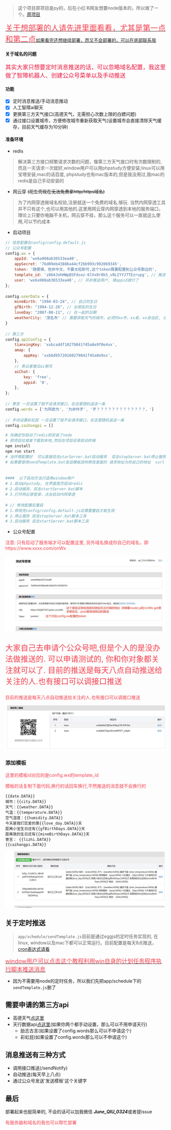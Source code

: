 
> 这个项目原项目是py的，后在小红书网友想要node版本的，所以做了一个。[原项目](https://github.com/erwanjun/weixin_tuisong)

[<font size="5" color="#f34250">关于想部署的人请先进里面看看，尤其是第一点和第二点</font>如果看完还想继续部署，而又不会部署的，可以在底部联系我](./Q%26A.md)

#### 关于域名的问题

<font color="#ed1941" size="4px">其实大家只想要定时消息推送的话，可以忽略域名配置，我这里做了智障机器人、创建公众号菜单以及手动推送</font>

#### 功能
- [x] 定时消息推送/手动消息推动
- [x] 人工智障ai聊天
- [x] 更换第三方天气接口(高德天气，无需担心次数上限的白嫖问题)
- [x] 通过接口设置城市，方便修改城市重新获取天气(设置城市会直接清除天气缓存，目前天气缓存为10分钟)

#### 准备环境
+ redis
> 解决第三方接口频繁请求次数的问题，像第三方天气接口时有次数限制的, 而且一天请求一次就好,window用户可以用phpstudy方便安装;linux可以用宝塔安装;mac的话百度, phpstudy也有mac版本的,但是我没用过,我mac的redis是自己手动安装的
+ 网云穿 ~~(花生壳现在无法免费拿http/https域名)~~
> 为了内网穿透做域名校验,注册就送一个免费的域名,够玩. 当然内网穿透工具并不只有这个,也可以用其他的.这里用网云穿内网穿透到本地的服务端口，理论上只要你电脑不关机，网云穿不挂，那么这个服务可以一直就这么使用,可以节约成本
+ 启动项目

```javascript
// 信息配置在config/config.default.js
// 公众号配置
config.wx = {
    appId: 'wx6a908ab36533ea40',
    appSecret: '76d09eb43886a44cf2bb993c992069345',
    token: '随便填，但非中文，不要太短即可,这个token需要配置到公众号那边的',
    template_id: 'z864JohHWpBSFdsoz-6lVx8r0kS_v0LIYYJ7TEzrupg', // 推送的模板id
    user: 'wx6a908ab36533ea40', // 并非推送用户, 填appid就行了
};

config.userData = {
    mineBirth: "1994-03-24", // 自己的生日
    gfBirth: "1994-12-26", // 女朋友的生日
    loveDay: "2007-08-11", // 在一起的日期
    weatherCity: '茂名市' // 需要获取天气的城市，必须时xx市，xx县，xx自治区, 详细可以去utils/amap.js搜索到就可以，比如广州市，不能是广州
}

// 第三方
config.apiConfig = {
    tianxingKey: 'xxbcaddf10279841f45a8e9f0e4xx',
    amap: {
        appKey: 'xxb6d95720160279841f45a8e9xx',
    },
    // 青云客傻瓜ai聊天
    aiChat: {
        key: 'free',
        appid: '0',
    },
};

// 寄言 一旦设置了就不会请求接口，在这里随机返送一条
config.words = ['为所欲为', '为非作歹', '歹？？？？？？？？？？？？？、']

// 手动设置彩虹屁 一旦设置了就不会请求接口，在这里随机返送一条
config.caihongpi = []
```
```bash
# 先确定你启动了redis和安装了node
# 把项目拉或者下载到本地,然后在项目目录启动终端
npm install 
npm run start
# 当环境配置好  可以直接双击starServer.bat启动服务  双击stopServer.bat停止服务
# 如果要使用sendTemplate.bat发送模板选哟修改里面的 请求地址为你自己的地址  curl  你的地址/sendNotify -X POST


####  以下启动方法只适用window用户
# 1.启动phpstudy, 在界面首页启动redis
# 2.启动服务，双击startServer.bat脚本
# 3.打开网云穿登录，点击启动内网穿透

# // 修改配置后重启
# 1.修改完config/config.default.js后需要重启才能生效
# 2.停止服务 双击stopServer.bat脚本工具
# 3.启动服务 双击startServer.bat脚本工具
```
+ 公众号配置
<p style="color: #f34250;">注意: 只有启动了服务端才可以配置这里, 另外域名换成你自己的域名，即https://www.xxxx.com/onWx</p>

![如图](./gitPic/wxConfig.jpg)

<p style="color: #f34250;font-size: 24px;">大家自己去申请个公众号吧,但是个人的是没办法做推送的. 可以申请测试的, 你和你对象都关注就可以了. 目前的推送是每天八点自动推送给关注的人.也有接口可以调接口推送</p>
<p style="color: #f34250;">目前的推送是每天八点自动推送给关注的人.也有接口可以调接口推送</p>

![如图](./gitPic/qrcode.jpg)

### 添加模板
<p style="color: #f34250;">这里的模板id对应的是config.wx的template_id</p>
<p style="color: #f34250;">模板的话复制下面代码,换行的话回车换行,不然推送的消息就不会换行的</p>

```
{{date.DATA}}
城市：{{city.DATA}}
天气：{{weather.DATA}}
气温：{{temperature.DATA}}
空气湿度：{{humidity.DATA}}
今天是我们恋爱的第{{love_day.DATA}}天
距离小宝生日还有{{gfBirthDays.DATA}}天
距离我的生日还有{{mineBirthDays.DATA}}天
寄言： {{lizhi.DATA}}
{{caihongpi.DATA}}
```

![如图](./gitPic/template.jpg)

## 关于定时推送
> `app/schedule/sendTemplate.js`目前是通过eggjs的定时任务实现的, 在linux, window以及mac下都可以正常运行。目前配置是每天8点推送，[cron表达式请看](http://cron.ciding.cc/)

[<font size="4" color="#f34250">window用户可以点击这个教程利用win自身的计划任务程序执行脚本推送消息</font>](https://juneqiu.gitee.io/blog_build/blogs/other/winPlanWork.html)


+ 因为不需要用node的定时任务，所以我们先把app/schedule下的`sendTemplate.js`删了



## 需要申请的第三方api
+ 高德天气[点这里](https://lbs.amap.com/api/webservice/guide/api/weatherinfo)
+ 天行数据api[点这里](https://www.tianapi.com/)(如果你两个都手动设置，那么可以不用申请天行)
    - 励志古言(如果设置了config.words那么可以不申请这个)
    - 彩虹屁(如果设置了config.words那么可以不申请这个)

## 消息推送有三种方式
+ 调用接口推送(/sendNotify)
+ 自动推送(每天早上八点)
+ 通过公众号发送'发送模板'这个关键字


## 最后
部署起来也挺简单的, 不会的话可以加我微信 ***June_QIU_0324***或者提issue
<p style="color: #f34250;">有服务器和域名的我也可以帮忙部署</p>